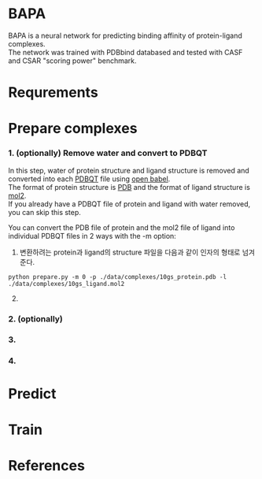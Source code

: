 # BAPA
BAPA is a neural network for predicting binding affinity of protein-ligand complexes.  
The network was trained with PDBbind databased and tested with CASF and CSAR "scoring power" benchmark.

# Requrements

# Prepare complexes

### 1. (optionally) Remove water and convert to PDBQT
In this step, water of protein structure and ligand structure is removed and converted into each [PDBQT](http://autodock.scripps.edu/faqs-help/faq/what-is-the-format-of-a-pdbqt-file) file using [open babel](http://openbabel.org/wiki/Main_Page).  
The format of protein structure is [PDB](https://en.wikipedia.org/wiki/Protein_Data_Bank_(file_format)) and the format of ligand structure is [mol2](http://chemyang.ccnu.edu.cn/ccb/server/AIMMS/mol2.pdf).  
If you already have a PDBQT file of protein and ligand with water removed, you can skip this step.  

You can convert the PDB file of protein and the mol2 file of ligand into individual PDBQT files in 2 ways with the -m option:  
1. 변환하려는 protein과 ligand의 structure 파일을 다음과 같이 인자의 형태로 넘겨준다.  
```
python prepare.py -m 0 -p ./data/complexes/10gs_protein.pdb -l ./data/complexes/10gs_ligand.mol2 
```

2. 


### 2. (optionally)

### 3. 

### 4. 

# Predict

# Train

# References
